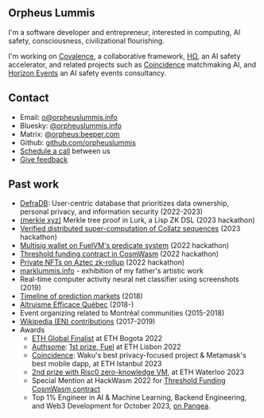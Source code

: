 ## Orpheus Lummis

I'm a software developer and entrepreneur, interested in computing, AI safety, consciousness, civilizational flourishing.

I'm working on [Covalence](https://www.covalence.info/), a collaborative framework, [HΩ](https://horizonomega.org/), an AI safety accelerator, and related projects such as [Coincidence](https://coincidence.network/) matchmaking AI, and [Horizon Events](https://horizonevents.info/) an AI safety events consultancy.


## Contact
- Email: [o@orpheuslummis.info](mailto:o@orpheuslummis.info)
- Bluesky: [@orpheuslummis.info](https://bsky.app/profile/orpheuslummis.info)
- Matrix: [@orpheus:beeper.com](https://matrix.to/#/@orpheus:beeper.com)
- Github: [github.com/orpheuslummis](https://github.com/orpheuslummis)
- [Schedule a call](https://cal.com/orpheuslummis) between us
- [Give feedback](https://airtable.com/appiZHNGa7cQF3qoU/paglXiAYwS0bpujby/form)


## Past work
- [DefraDB](https://github.com/sourcenetwork/defradb/): User-centric database that prioritizes data ownership, personal privacy, and information security (2022-2023)
- [(merkle xyz)](https://devfolio.co/projects/merkle-xyz-35fe) Merkle tree proof in Lurk, a Lisp ZK DSL (2023 hackathon)
- [Verified distributed super-computation of Collatz sequences](https://github.com/orpheuslummis/Collaptz) (2023 hackathon)
- [Multisig wallet on FuelVM's predicate system](https://fuel-labs.ghost.io/ethlisbon22-recap/) (2022 hackathon)
- [Threshold funding contract in CosmWasm](https://github.com/orpheuslummis/threshold-funding) (2022 hackathon)
- [Private NFTs on Aztec zk-rollup](https://ethglobal.com/showcase/dizkreet-4rvz2) (2022 hackathon)
- [marklummis.info](https://marklummis.info) - exhibition of my father's artistic work
- Real-time computer activity neural net classifier using screenshots (2019)
- [Timeline of prediction markets](https://timelines.issarice.com/wiki/Timeline_of_prediction_markets) (2018)
- [Altruisme Efficace Québec](https://altruismeefficacequebec.org/) (2018-)
- Event organizing related to Montréal communities (2015-2018)
- [Wikipedia (EN) contributions](https://en.wikipedia.org/w/index.php?limit=500&title=Special%3AContributions&contribs=user&target=Orpheus+Lummis&namespace=&tagfilter=&start=&end=) (2017-2019)
- Awards
  - [ETH Global Finalist](https://github.com/meirbank/ETHBogota2022) at ETH Bogota 2022
  - [Authsome](https://github.com/authsome/authsome): [1st prize, Fuel](https://fuel-labs.ghost.io/ethlisbon22-recap/) at ETH Lisbon 2022
  - [Coincidence](https://github.com/orpheuslummis/coincidence-ethglobal2023istanbul): Waku's best privacy-focused project & Metamask's best mobile dapp, at ETH Istanbul 2023
  - [2nd prize with Risc0 zero-knowledge VM](https://github.com/orpheuslummis/Collaptz), at ETH Waterloo 2023
  - Special Mention at HackWasm 2022 for [Threshold Funding CosmWasm contract](https://github.com/orpheuslummis/threshold-funding)
  - Top 1% Engineer in AI & Machine Learning, Backend Engineering, and Web3 Development for October 2023, [on Pangea](https://share.pangea.app/manage/60e243a9-0cb5-47db-96b0-45b681f17f80).
